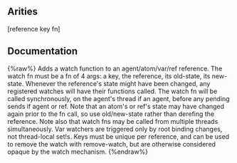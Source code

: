 ## Arities
[reference key fn]

## Documentation
{%raw%}
Adds a watch function to an agent/atom/var/ref reference. The watch
  fn must be a fn of 4 args: a key, the reference, its old-state, its
  new-state. Whenever the reference's state might have been changed,
  any registered watches will have their functions called. The watch fn
  will be called synchronously, on the agent's thread if an agent,
  before any pending sends if agent or ref. Note that an atom's or
  ref's state may have changed again prior to the fn call, so use
  old/new-state rather than derefing the reference. Note also that watch
  fns may be called from multiple threads simultaneously. Var watchers
  are triggered only by root binding changes, not thread-local
  set!s. Keys must be unique per reference, and can be used to remove
  the watch with remove-watch, but are otherwise considered opaque by
  the watch mechanism.
{%endraw%}
